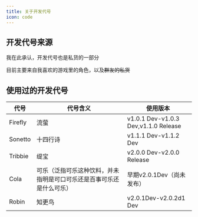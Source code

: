 ```yaml
---
title: 关于开发代号
icon: code
---
```


## 开发代号来源

我在此承认，开发代号也是私货的一部分

目前主要来自我喜欢的游戏里的角色，以及~~群友的私货~~

## 使用过的开发代号

|代号|代号含义|使用版本|
|----|----|----|
|Firefly|流萤|v1.0.1 Dev-v1.0.3 Dev,v1.1.0 Release|
|Sonetto|十四行诗|v1.1.1 Dev-v1.1.2 Dev|
|Tribbie|缇宝|v2.0.0 Dev-v2.0.0 Release|
|Cola|可乐（泛指可乐这种饮料，并未指明是可口可乐还是百事可乐还是什么可乐）|早期v2.0.1Dev（尚未发布）|
|Robin|知更鸟|v2.0.1Dev-v2.0.2d1 Dev|